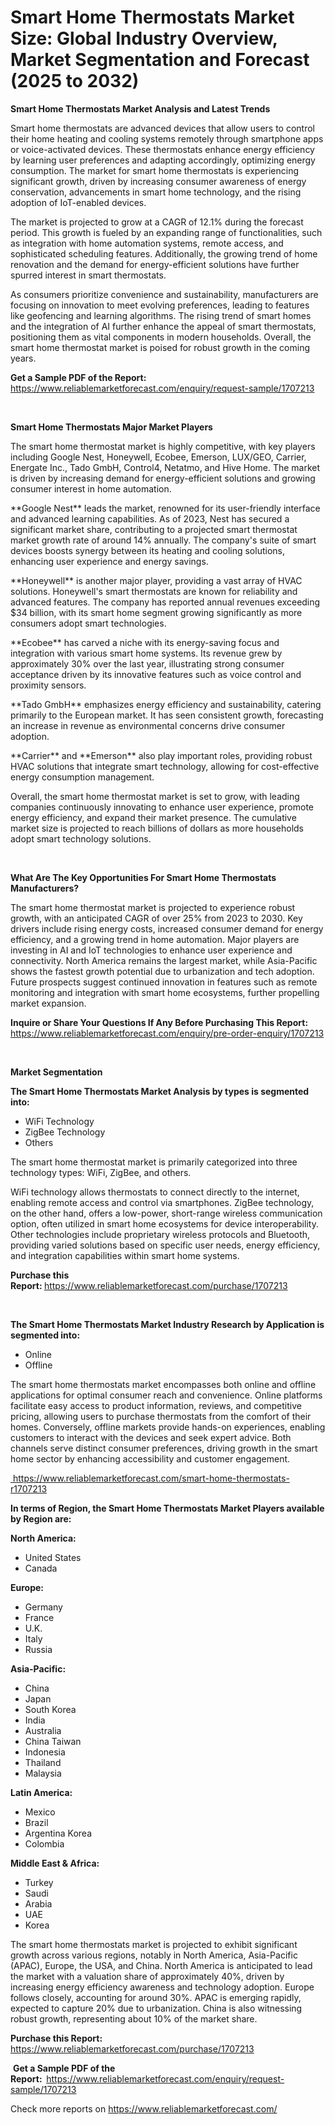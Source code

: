 <p><h1>Smart Home Thermostats Market Size: Global Industry Overview, Market Segmentation and Forecast (2025 to 2032)</h1></p><p><strong>Smart Home Thermostats Market Analysis and Latest Trends</strong></p>
<p><p>Smart home thermostats are advanced devices that allow users to control their home heating and cooling systems remotely through smartphone apps or voice-activated devices. These thermostats enhance energy efficiency by learning user preferences and adapting accordingly, optimizing energy consumption. The market for smart home thermostats is experiencing significant growth, driven by increasing consumer awareness of energy conservation, advancements in smart home technology, and the rising adoption of IoT-enabled devices. </p><p>The market is projected to grow at a CAGR of 12.1% during the forecast period. This growth is fueled by an expanding range of functionalities, such as integration with home automation systems, remote access, and sophisticated scheduling features. Additionally, the growing trend of home renovation and the demand for energy-efficient solutions have further spurred interest in smart thermostats. </p><p>As consumers prioritize convenience and sustainability, manufacturers are focusing on innovation to meet evolving preferences, leading to features like geofencing and learning algorithms. The rising trend of smart homes and the integration of AI further enhance the appeal of smart thermostats, positioning them as vital components in modern households. Overall, the smart home thermostat market is poised for robust growth in the coming years.</p></p>
<p><strong>Get a Sample PDF of the Report:&nbsp;</strong> <a href="https://www.reliablemarketforecast.com/enquiry/request-sample/1707213?utm_campaign=3491&utm_medium=2&utm_source=Github&utm_content=ia&utm_term=06042025&utm_id=smart-home-thermostats">https://www.reliablemarketforecast.com/enquiry/request-sample/1707213</a></p>
<p>&nbsp;</p>
<p><strong>Smart Home Thermostats Major Market Players</strong></p>
<p><p>The smart home thermostat market is highly competitive, with key players including Google Nest, Honeywell, Ecobee, Emerson, LUX/GEO, Carrier, Energate Inc., Tado GmbH, Control4, Netatmo, and Hive Home. The market is driven by increasing demand for energy-efficient solutions and growing consumer interest in home automation.</p><p>**Google Nest** leads the market, renowned for its user-friendly interface and advanced learning capabilities. As of 2023, Nest has secured a significant market share, contributing to a projected smart thermostat market growth rate of around 14% annually. The company's suite of smart devices boosts synergy between its heating and cooling solutions, enhancing user experience and energy savings.</p><p>**Honeywell** is another major player, providing a vast array of HVAC solutions. Honeywell's smart thermostats are known for reliability and advanced features. The company has reported annual revenues exceeding $34 billion, with its smart home segment growing significantly as more consumers adopt smart technologies.</p><p>**Ecobee** has carved a niche with its energy-saving focus and integration with various smart home systems. Its revenue grew by approximately 30% over the last year, illustrating strong consumer acceptance driven by its innovative features such as voice control and proximity sensors.</p><p>**Tado GmbH** emphasizes energy efficiency and sustainability, catering primarily to the European market. It has seen consistent growth, forecasting an increase in revenue as environmental concerns drive consumer adoption.</p><p>**Carrier** and **Emerson** also play important roles, providing robust HVAC solutions that integrate smart technology, allowing for cost-effective energy consumption management.</p><p>Overall, the smart home thermostat market is set to grow, with leading companies continuously innovating to enhance user experience, promote energy efficiency, and expand their market presence. The cumulative market size is projected to reach billions of dollars as more households adopt smart technology solutions.</p></p>
<p>&nbsp;</p>
<p><strong>What Are The Key Opportunities For Smart Home Thermostats Manufacturers?</strong></p>
<p><p>The smart home thermostat market is projected to experience robust growth, with an anticipated CAGR of over 25% from 2023 to 2030. Key drivers include rising energy costs, increased consumer demand for energy efficiency, and a growing trend in home automation. Major players are investing in AI and IoT technologies to enhance user experience and connectivity. North America remains the largest market, while Asia-Pacific shows the fastest growth potential due to urbanization and tech adoption. Future prospects suggest continued innovation in features such as remote monitoring and integration with smart home ecosystems, further propelling market expansion.</p></p>
<p><strong>Inquire or Share Your Questions If Any Before Purchasing This Report:</strong> <a href="https://www.reliablemarketforecast.com/enquiry/pre-order-enquiry/1707213?utm_campaign=3491&utm_medium=2&utm_source=Github&utm_content=ia&utm_term=06042025&utm_id=smart-home-thermostats">https://www.reliablemarketforecast.com/enquiry/pre-order-enquiry/1707213</a></p>
<p>&nbsp;</p>
<p><strong>Market Segmentation</strong></p>
<p><strong>The Smart Home Thermostats Market Analysis by types is segmented into:</strong></p>
<p><ul><li>WiFi Technology</li><li>ZigBee Technology</li><li>Others</li></ul></p>
<p><p>The smart home thermostat market is primarily categorized into three technology types: WiFi, ZigBee, and others. </p><p>WiFi technology allows thermostats to connect directly to the internet, enabling remote access and control via smartphones. ZigBee technology, on the other hand, offers a low-power, short-range wireless communication option, often utilized in smart home ecosystems for device interoperability. Other technologies include proprietary wireless protocols and Bluetooth, providing varied solutions based on specific user needs, energy efficiency, and integration capabilities within smart home systems.</p></p>
<p><strong>Purchase this Report:&nbsp;</strong><a href="https://www.reliablemarketforecast.com/purchase/1707213?utm_campaign=3491&utm_medium=2&utm_source=Github&utm_content=ia&utm_term=06042025&utm_id=smart-home-thermostats">https://www.reliablemarketforecast.com/purchase/1707213</a></p>
<p>&nbsp;</p>
<p><strong>The Smart Home Thermostats Market Industry Research by Application is segmented into:</strong></p>
<p><ul><li>Online</li><li>Offline</li></ul></p>
<p><p>The smart home thermostats market encompasses both online and offline applications for optimal consumer reach and convenience. Online platforms facilitate easy access to product information, reviews, and competitive pricing, allowing users to purchase thermostats from the comfort of their homes. Conversely, offline markets provide hands-on experiences, enabling customers to interact with the devices and seek expert advice. Both channels serve distinct consumer preferences, driving growth in the smart home sector by enhancing accessibility and customer engagement.</p></p>
<p><a href="https://www.reliablemarketforecast.com/smart-home-thermostats-r1707213?utm_campaign=3491&utm_medium=2&utm_source=Github&utm_content=ia&utm_term=06042025&utm_id=smart-home-thermostats">&nbsp;https://www.reliablemarketforecast.com/smart-home-thermostats-r1707213</a></p>
<p><strong>In terms of Region, the Smart Home Thermostats Market Players available by Region are:</strong></p>
<p>
    <p> <strong> North America: </strong>
        <ul>
            <li>United States</li>
            <li>Canada</li>
        </ul>
        </p> 
    <p> <strong> Europe: </strong>
        <ul>
            <li>Germany</li>
            <li>France</li>
            <li>U.K.</li>
            <li>Italy</li>
            <li>Russia</li>
        </ul>
        </p> 
    <p> <strong> Asia-Pacific: </strong>
        <ul>
            <li>China</li>
            <li>Japan</li>
            <li>South Korea</li>
            <li>India</li>
            <li>Australia</li>
            <li>China Taiwan</li>
            <li>Indonesia</li>
            <li>Thailand</li>
            <li>Malaysia</li>
        </ul>
        </p> 
    <p> <strong> Latin America: </strong>
        <ul>
            <li>Mexico</li>
            <li>Brazil</li>
            <li>Argentina Korea</li>
            <li>Colombia</li>
        </ul>
        </p> 
    <p> <strong> Middle East & Africa: </strong>
        <ul>
            <li>Turkey</li>
            <li>Saudi</li>
            <li>Arabia</li>
            <li>UAE</li>
            <li>Korea</li>
        </ul>
    </p>
    </p>
<p><p>The smart home thermostats market is projected to exhibit significant growth across various regions, notably in North America, Asia-Pacific (APAC), Europe, the USA, and China. North America is anticipated to lead the market with a valuation share of approximately 40%, driven by increasing energy efficiency awareness and technology adoption. Europe follows closely, accounting for around 30%. APAC is emerging rapidly, expected to capture 20% due to urbanization. China is also witnessing robust growth, representing about 10% of the market share.</p></p>
<p><strong>Purchase this Report: </strong><a href="https://www.reliablemarketforecast.com/purchase/1707213?utm_campaign=3491&utm_medium=2&utm_source=Github&utm_content=ia&utm_term=06042025&utm_id=smart-home-thermostats">https://www.reliablemarketforecast.com/purchase/1707213</a></p>
<p>&nbsp;<strong>Get a Sample PDF of the Report:&nbsp;&nbsp;</strong><a href="https://www.reliablemarketforecast.com/enquiry/request-sample/1707213?utm_campaign=3491&utm_medium=2&utm_source=Github&utm_content=ia&utm_term=06042025&utm_id=smart-home-thermostats">https://www.reliablemarketforecast.com/enquiry/request-sample/1707213</a></p>
<p><strong></strong></p>
<p>Check more reports on <a href="https://www.reliablemarketforecast.com/?utm_campaign=3491&utm_medium=2&utm_source=Github&utm_content=ia&utm_term=06042025&utm_id=smart-home-thermostats">https://www.reliablemarketforecast.com/</a></p>